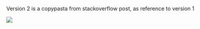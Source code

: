 Version 2 is a copypasta from stackoverflow post, as reference to version 1

![](https://i.imgur.com/aoI2nQC.gif)